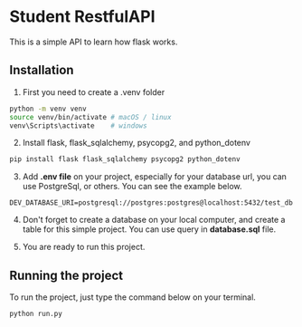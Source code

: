 # Student RestfulAPI

This is a simple API to learn how flask works.

## Installation

1. First you need to create a .venv folder

``` bash
python -m venv venv
source venv/bin/activate # macOS / linux
venv\Scripts\activate    # windows
```

2. Install flask, flask_sqlalchemy, psycopg2, and python_dotenv

``` bash
pip install flask flask_sqlalchemy psycopg2 python_dotenv
```

3. Add <b>.env file</b> on your project, especially for your database url, you can use PostgreSql, or others. You can see the example below.

``` .env
DEV_DATABASE_URI=postgresql://postgres:postgres@localhost:5432/test_db
```
4. Don't forget to create a database on your local computer, and create a table for this simple project. You can use query in <b>database.sql</b> file.

5. You are ready to run this project.

## Running the project

To run the project, just type the command below on your terminal.

``` bash
python run.py
```
